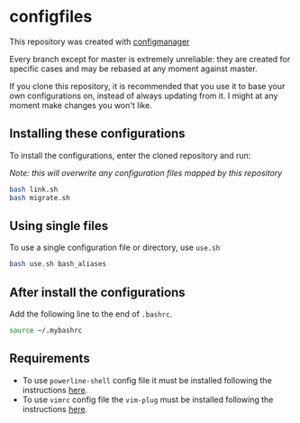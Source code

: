 configfiles
=======

This repository was created with
[configmanager](https://github.com/tarcisioe/configmanager)

Every branch except for master is extremely unreliable: they are
created for specific cases and may be rebased at any moment
against master.

If you clone this repository, it is recommended that you use it
to base your own configurations on, instead of always updating
from it. I might at any moment make changes you won't like.

Installing these configurations
--------------------------

To install the configurations, enter the cloned repository and run:

*Note: this will overwrite any configuration files mapped by this
repository*

```bash
bash link.sh
bash migrate.sh
```

Using single files
------------------

To use a single configuration file or directory, use `use.sh`

```bash
bash use.sh bash_aliases
```

After install the configurations
--------------------------------

Add the following line to the end of `.bashrc`. 
```bash 
source ~/.mybashrc
```

Requirements
------------

- To use `powerline-shell` config file it must be installed following the instructions [here](https://github.com/b-ryan/powerline-shell).
- To use `vimrc` config file the `vim-plug` must be installed following the instructions [here](https://github.com/junegunn/vim-plug).
